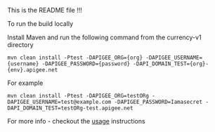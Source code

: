This is the README file !!!

To run the build locally

Install Maven and run the following command from the currency-v1 directory

`mvn clean install -Ptest -DAPIGEE_ORG={org} -DAPIGEE_USERNAME={username} -DAPIGEE_PASSWORD={password} -DAPI_DOMAIN_TEST={org}-{env}.apigee.net`

For example

`mvn clean install -Ptest -DAPIGEE_ORG=testORg -DAPIGEE_USERNAME=test@example.com -DAPIGEE_PASSWORD=Iamasecret -DAPI_DOMAIN_TEST=testORg-test.apigee.net`


For more info - checkout the [usage](./usage.md) instructions

